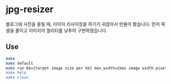 # jpg-resizer

블로그에 사진을 올릴 때, 이미지 리사이징을 하기가 귀찮아서 만들어 봤습니다. 먼저 픽셀을 줄이고 이미지의 퀄리티를 낮추어 구현하였습니다.

## Use

```sh
make
make default
make run kb={target image size per kb} max_width={max image width pixel} max_height={max image height pixel}"
make help
make clean
```

